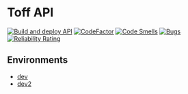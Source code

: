 # Toff API
[![Build and deploy API](https://github.com/bnlabs/toff-api/actions/workflows/main_toffapi-dev.yml/badge.svg)](https://github.com/bnlabs/toff-api/actions/workflows/main_toffapi-dev.yml)  [![CodeFactor](https://www.codefactor.io/repository/github/bnlabs/toff-api/badge)](https://www.codefactor.io/repository/github/bnlabs/toff-api)
[![Code Smells](https://sonarcloud.io/api/project_badges/measure?project=bnlabs_toff-api&metric=code_smells)](https://sonarcloud.io/summary/new_code?id=bnlabs_toff-api)
[![Bugs](https://sonarcloud.io/api/project_badges/measure?project=bnlabs_toff-api&metric=bugs)](https://sonarcloud.io/summary/new_code?id=bnlabs_toff-api)
[![Reliability Rating](https://sonarcloud.io/api/project_badges/measure?project=bnlabs_toff-api&metric=reliability_rating)](https://sonarcloud.io/summary/new_code?id=bnlabs_toff-api)

## Environments
- [dev](https://toffapi-dev.azurewebsites.net/)
- [dev2](https://toffapi.pancho.moe/)
